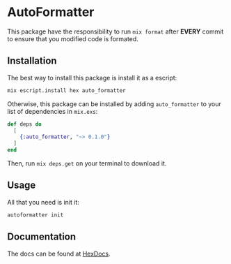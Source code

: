 # AutoFormatter

This package have the responsibility to run `mix format`
after **EVERY** commit to ensure that you modified code
is formated.

## Installation

The best way to install this package is install it as a escript:

```bash
mix escript.install hex auto_formatter
```

Otherwise, this package can be installed by adding `auto_formatter` to
your list of dependencies in `mix.exs`:

```elixir
def deps do
  [
    {:auto_formatter, "~> 0.1.0"}
  ]
end
```
Then, run `mix deps.get` on your terminal to download it.

## Usage

All that you need is init it:

```bash
autoformatter init
```

## Documentation

The docs can be found at
[HexDocs](https://hexdocs.pm/auto_formatter).
